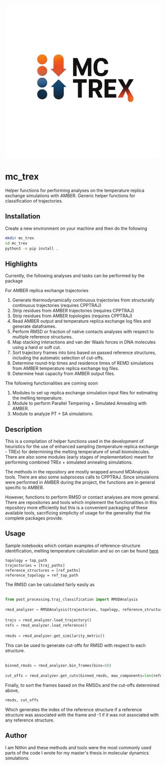 <p align="center">
  <img src="../assets/logo1_nobg.png" width="500" height="500">
</p>

# mc_trex

Helper functions for performing analyses on the temperature replica exchange simulations with AMBER. Generic helper functions for classification of trajectories. 

## Installation
Create a new environment on your machine and then do the following
``` bash
mkdir mc_trex
cd mc_trex
python3 -m pip install .
```


## Highlights

Currently, the following analyses and tasks can be performed by the package

For AMBER replica exchange trajectories
1. Generate thermodynamically continuous trajectories from structurally continuous trajectories (requires CPPTRAJ)
2. Strip residues from AMBER trajectories (requires CPPTRAJ)
3. Strip residues from AMBER topologies (requires CPPTRAJ)
4. Read AMBER output and temperature replica exchange log files and generate dataframes.
5. Perform RMSD or fraction of native contacts analyses with respect to multiple reference structures.
6. Map stacking interactions and van der Waals forces in DNA molecules using a hard or soft cut.
7. Sort trajectory frames into bins based on passed reference structures, including the automatic selection of cut-offs.
8. Determine round-trip times and residence times of REMD simulations from AMBER temperature replica exchange log files.
9. Determine heat capacity from AMBER output files.

The following functionalities are coming soon
1. Modules to set up replica exchange simulation input files for estimating the melting temperature. 
2. Module to perform Parallel Tempering + Simulated Annealing with AMBER.
3. Module to analyze PT + SA simulations.

## Description

This is a compilation of helper functions used in the development of heuristics for the use of enhanced sampling (temperature replica exchange - TREx) 
for determining the melting temperature of small biomolecules. There are also some modules (early stages of implementation) meant for performing combined TREx + simulated annealing 
simulations.

The methods in the repository are mostly wrapped around MDAnalysis tools. There are also some subprocess calls to CPPTRAJ. Since simulations were performed in AMBER during the project, the 
functions are in general specific to AMBER.

However, functions to perform RMSD or contact analyses are more general. There are repositories and tools which implement the functionalities in this repository more efficiently
but this is a convenient packaging of these available tools, sacrificing simplicity of usage for the generality that the complete packages provide.

## Usage

Sample notebooks which contain examples of reference-structure identification, melting temperature calculation and so on can be found [here](examples)

```{r,eval=False,tidy=False}
topology = top_path
trajectories = [traj_paths] 
reference_structures = [ref_paths]
reference_topology = ref_top_path
```

The RMSD can be calculated fairly easily as 

```python

from post_processing.traj_classification import RMSDAnalysis

rmsd_analyzer = RMSDAnalysis(trajectories, topology, reference_structures, reference_topology)

trajs = rmsd_analyzer.load_trajectory()
refs = rmsd_analyzer.load_reference()

rmsds = rmsd_analyzer.get_similarity_metric()
```

This can be used to generate cut-offs for RMSD with respect to each structure.

```python

binned_rmsds = rmsd_analyzer.bin_frames(bins=50)

cut_offs = rmsd_analyzer.get_cuts(binned_rmsds, max_components=len(reference_structures)+5, height=1)
```

Finally, to sort the frames based on the RMSDs and the cut-offs determined above,
```python
rmsds, cut_offs

```

Which generates the index of the reference structure if a reference structure was associated with the frame and -1 if it was not associated with any reference structure.

## Author
I am Nithin and these methods and tools were the most commonly used parts of the code I wrote for my master's thesis in molecular dynamics simulations.  


